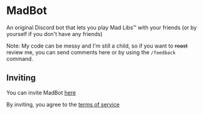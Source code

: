 # MadBot
An original Discord bot that lets you play Mad Libs™ with your friends (or by yourself if you don't have any friends)

Note: My code can be messy and I'm still a child, so if you want to ~~roast~~ review me, you can send comments here or by using the `/feedback` command.
## Inviting
You can invite MadBot [here](https://discord.com/api/oauth2/authorize?client_id=1059565201457946655&permissions=274877991936&scope=bot%20applications.commands)

By inviting, you agree to the [terms of service](https://gist.github.com/Stormtorch002/8b01831986bd090b44aea47caf746f82#file-madbot_tos-md)

